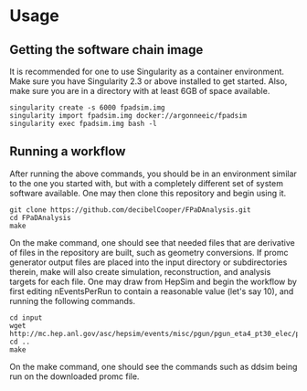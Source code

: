 # Usage

## Getting the software chain image

It is recommended for one to use Singularity as a container environment.  Make
sure you have Singularity 2.3 or above installed to get started.  Also, make
sure you are in a directory with at least 6GB of space available.

```
singularity create -s 6000 fpadsim.img
singularity import fpadsim.img docker://argonneeic/fpadsim
singularity exec fpadsim.img bash -l
```

## Running a workflow

After running the above commands, you should be in an environment similar to
the one you started with, but with a completely different set of system
software available.  One may then clone this repository and begin using it.

```
git clone https://github.com/decibelCooper/FPaDAnalysis.git
cd FPaDAnalysis
make
```

On the make command, one should see that needed files that are derivative of
files in the repository are built, such as geometry conversions.  If promc
generator output files are placed into the input directory or subdirectories
therein, make will also create simulation, reconstruction, and analysis targets
for each file.  One may draw from HepSim and begin the workflow by first
editing nEventsPerRun to contain a reasonable value (let's say 10), and running
the following commands.

```
cd input
wget http://mc.hep.anl.gov/asc/hepsim/events/misc/pgun/pgun_eta4_pt30_elec/pgun_elec30gev_001.promc
cd ..
make
```

On the make command, one should see the commands such as ddsim being run on the
downloaded promc file.
